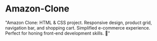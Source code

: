 # Amazon-Clone
"Amazon Clone: HTML &amp; CSS project. Responsive design, product grid, navigation bar, and shopping cart. Simplified e-commerce experience. Perfect for honing front-end development skills. 🚀"
